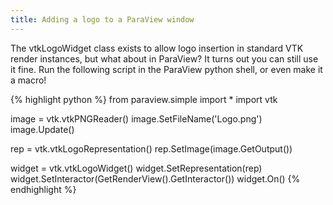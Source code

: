 ```yaml
---
title: Adding a logo to a ParaView window
---
```


The vtkLogoWidget class exists to allow logo insertion in standard VTK render instances, but what about in ParaView? It turns out you can still use it fine. Run the following script in the ParaView python shell, or even make it a macro!

{% highlight python %}
from paraview.simple import *
import vtk 

image = vtk.vtkPNGReader()
image.SetFileName('Logo.png')
image.Update()

rep = vtk.vtkLogoRepresentation()
rep.SetImage(image.GetOutput())

widget = vtk.vtkLogoWidget()
widget.SetRepresentation(rep)
widget.SetInteractor(GetRenderView().GetInteractor())
widget.On()
{% endhighlight %}

